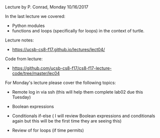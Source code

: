 Lecture by P. Conrad, Monday 10/16/2017

In the last lecture we covered:

* Python modules
* functions and loops (specifically for loops) in the context of turtle.

Lecture notes:
*  <https://ucsb-cs8-f17.github.io/lectures/lect04/> 

Code from lecture:
* <https://github.com/ucsb-cs8-f17/cs8-f17-lecture-code/tree/master/lec04>

For Monday's lecture please cover the following topics:

* Remote log in via ssh (this will help them complete lab02 due this Tuesday)

* Boolean expressions 

* Conditionals if-else ( I will review Boolean expressions and conditionals again but this will be the first time they are seeing this)

* Review of for loops (if time permits)
